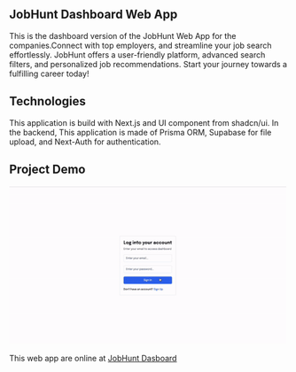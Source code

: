 ## JobHunt Dashboard Web App
This is the dashboard version of the JobHunt Web App for the companies.Connect with top employers, and streamline your job search effortlessly. JobHunt offers a user-friendly platform, advanced search filters, and personalized job recommendations. Start your journey towards a fulfilling career today!

## Technologies
This application is build with Next.js and UI component from shadcn/ui. In the backend, This application is made of Prisma ORM,  Supabase for file upload, and Next-Auth for authentication.

## Project Demo
<img src="/public/readme-assets/demo.gif" width=500>
<p>This web app are online at <a href="https://job-hunt-dashboard-five.vercel.app">JobHunt Dasboard</a></p>

